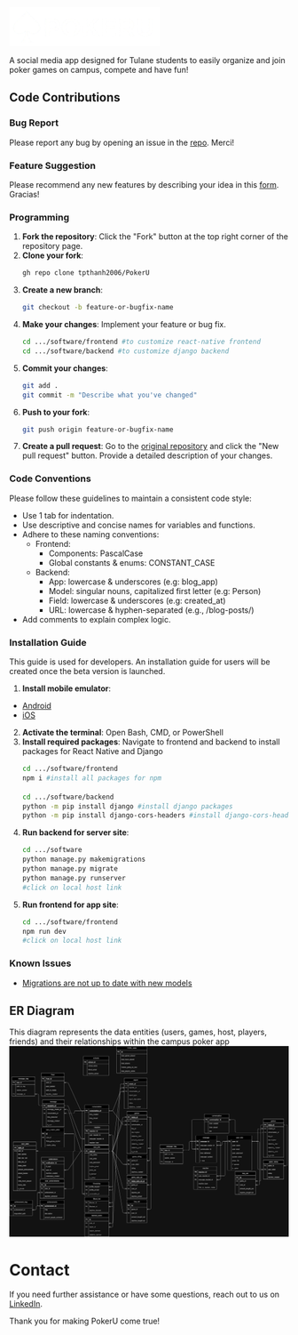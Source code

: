 ![](design_files/logo_large.png)


A social media app designed for Tulane students to easily organize and join poker games on campus, compete and have fun!


## Code Contributions
### Bug Report
Please report any bug by opening an issue in the [repo](https://github.com/tpthanh2006/PokerUNew/issues/new?assignees=&labels=bug&projects=&template=bug-report.yml). Merci!

### Feature Suggestion
Please recommend any new features by describing your idea in this [form](https://github.com/tpthanh2006/PokerUNew/issues/new?assignees=&labels=enhancement&projects=&template=new-feature.yml). Gracias!

### Programming
1. **Fork the repository**: Click the "Fork" button at the top right corner of the repository page.
2. **Clone your fork**: 
    ```sh
    gh repo clone tpthanh2006/PokerU
    ```
3. **Create a new branch**: 
    ```sh
    git checkout -b feature-or-bugfix-name
    ```
4. **Make your changes**: Implement your feature or bug fix.
    ```sh
    cd .../software/frontend #to customize react-native frontend
    cd .../software/backend #to customize django backend
    ```
5. **Commit your changes**: 
    ```sh
    git add .
    git commit -m "Describe what you've changed"
    ```
6. **Push to your fork**: 
    ```sh
    git push origin feature-or-bugfix-name
    ```
7. **Create a pull request**: Go to the [original repository](https://github.com/tpthanh2006/PokerUNew/pulls) and click the "New pull request" button. Provide a detailed description of your changes.

### Code Conventions
Please follow these guidelines to maintain a consistent code style:

- Use 1 tab for indentation.
- Use descriptive and concise names for variables and functions.
- Adhere to these naming conventions:
  - Frontend:
    - Components: PascalCase
    - Global constants & enums: CONSTANT_CASE
  - Backend:
    - App: lowercase & underscores (e.g: blog_app)
    - Model: singular nouns, capitalized first letter (e.g: Person)
    - Field: lowercase & underscores (e.g: created_at)
    - URL: lowercase & hyphen-separated (e.g., /blog-posts/)
- Add comments to explain complex logic.

### Installation Guide
This guide is used for developers. An installation guide for users will be created once the beta version is launched.
1. **Install mobile emulator**:
- [Android](https://www.youtube.com/watch?v=jnBQcva98Y4)
- [iOS](https://www.youtube.com/watch?v=DloY4tyzKDA)
2. **Activate the terminal**: Open Bash, CMD, or PowerShell
3. **Install required packages**: Navigate to frontend and backend to install packages for React Native and Django
    ```sh
    cd .../software/frontend
    npm i #install all packages for npm
    
    cd .../software/backend
    python -m pip install django #install django packages
    python -m pip install django-cors-headers #install django-cors-headers packages
    ```
4. **Run backend for server site**: 
    ```sh
    cd .../software
    python manage.py makemigrations
    python manage.py migrate
    python manage.py runserver
    #click on local host link
    ```
5. **Run frontend for app site**: 
    ```sh
    cd .../software/frontend
    npm run dev
    #click on local host link
    ```
### Known Issues
- [Migrations are not up to date with new models](https://forum.djangoproject.com/t/deleting-a-model-cause-error-for-old-migrations-that-had-referenced-it/25743)


## ER Diagram
This diagram represents the data entities (users, games, host, players, friends) and their relationships within the campus poker app
![](design_files/erd.png)


# Contact
If you need further assistance or have some questions, reach out to us on [LinkedIn](https://www.linkedin.com/company/poker-u/).

Thank you for making PokerU come true!
